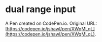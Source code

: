 # dual range input

A Pen created on CodePen.io. Original URL: [https://codepen.io/jshawl/pen/XWqMLqL](https://codepen.io/jshawl/pen/XWqMLqL).


